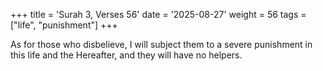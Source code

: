 +++
title = 'Surah 3, Verses 56'
date = '2025-08-27'
weight = 56
tags = ["life", "punishment"]
+++

As for those who disbelieve, I will subject them to a severe punishment in this life and the Hereafter, and they will have no helpers.